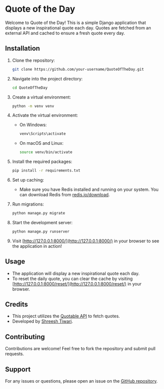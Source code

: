 # Quote of the Day

Welcome to Quote of the Day! This is a simple Django application that displays a new inspirational quote each day. Quotes are fetched from an external API and cached to ensure a fresh quote every day.

## Installation

1. Clone the repository:

    ```bash
    git clone https://github.com/your-username/QuoteOfTheDay.git
    ```

2. Navigate into the project directory:

    ```bash
    cd QuoteOfTheDay
    ```

3. Create a virtual environment:

    ```bash
    python -m venv venv
    ```

4. Activate the virtual environment:

    - On Windows:

        ```bash
        venv\Scripts\activate
        ```

    - On macOS and Linux:

        ```bash
        source venv/bin/activate
        ```

5. Install the required packages:

    ```bash
    pip install -r requirements.txt
    ```

6. Set up caching:

    - Make sure you have Redis installed and running on your system. You can download Redis from [redis.io/download](https://redis.io/download).

7. Run migrations:

    ```bash
    python manage.py migrate
    ```

8. Start the development server:

    ```bash
    python manage.py runserver
    ```

9. Visit [http://127.0.0.1:8000/](http://127.0.0.1:8000/) in your browser to see the application in action!

## Usage

- The application will display a new inspirational quote each day.
- To reset the daily quote, you can clear the cache by visiting [http://127.0.0.1:8000/reset/](http://127.0.0.1:8000/reset/) in your browser.

## Credits

- This project utilizes the [Quotable API](https://api-ninjas.com/) to fetch quotes.
- Developed by [Shreesh Tiwari](https://github.com/workwithshreesh).

## Contributing

Contributions are welcome! Feel free to fork the repository and submit pull requests.

## Support

For any issues or questions, please open an issue on the [GitHub repository](https://github.com/workwithshreesh/QuoteOfTheDay).

